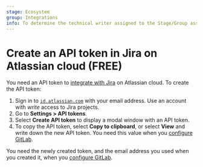 ```yaml
---
stage: Ecosystem
group: Integrations
info: To determine the technical writer assigned to the Stage/Group associated with this page, see https://about.gitlab.com/handbook/engineering/ux/technical-writing/#assignments
---
```


# Create an API token in Jira on Atlassian cloud **(FREE)**

You need an API token to [integrate with Jira](index.md)
on Atlassian cloud. To create the API token:

1. Sign in to [`id.atlassian.com`](https://id.atlassian.com/manage-profile/security/api-tokens)
   with your email address. Use an account with *write* access to Jira projects.
1. Go to **Settings > API tokens**.
1. Select **Create API token** to display a modal window with an API token.
1. To copy the API token, select **Copy to clipboard**, or select **View** and write
   down the new API token. You need this value when you
   [configure GitLab](configure.md).

You need the newly created token, and the email
address you used when you created it, when you
[configure GitLab](configure.md).
